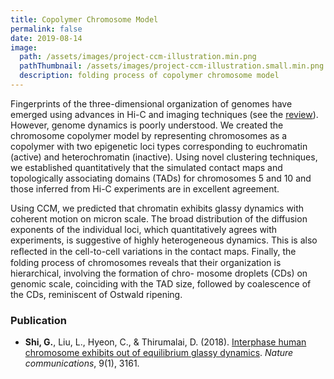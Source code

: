 ```yaml
---
title: Copolymer Chromosome Model
permalink: false
date: 2019-08-14
image:
  path: /assets/images/project-ccm-illustration.min.png
  pathThumbnail: /assets/images/project-ccm-illustration.small.min.png
  description: folding process of copolymer chromosome model
---
```


Fingerprints of the three-dimensional organization of genomes have emerged using advances in Hi-C and imaging techniques (see the [review](https://www.ncbi.nlm.nih.gov/pubmed/30367165)). However, genome dynamics is poorly understood. We created the chromosome copolymer model by representing chromosomes as a copolymer with two epigenetic loci types corresponding to euchromatin (active) and heterochromatin (inactive). Using novel clustering techniques, we established quantitatively that the simulated contact maps and topologically associating domains (TADs) for chromosomes 5 and 10 and those inferred from Hi-C experiments are in excellent agreement.

Using CCM, we predicted that chromatin exhibits glassy dynamics with coherent motion on micron scale. The broad distribution of the diffusion exponents of the individual loci, which quantitatively agrees with experiments, is suggestive of highly heterogeneous dynamics. This is also reﬂected in the cell-to-cell variations in the contact maps. Finally, the folding process of chromosomes reveals that their organization is hierarchical, involving the formation of chro- mosome droplets (CDs) on genomic scale, coinciding with the TAD size, followed by coalescence of the CDs, reminiscent of Ostwald ripening.

### Publication

* **Shi, G.**, Liu, L., Hyeon, C., & Thirumalai, D. (2018). [Interphase human chromosome exhibits out of equilibrium glassy dynamics](https://www.nature.com/articles/s41467-018-05606-6). *Nature communications*, 9(1), 3161.
